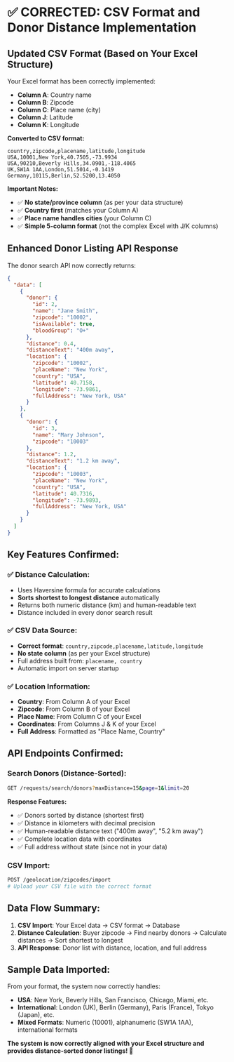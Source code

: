# ✅ CORRECTED: CSV Format and Donor Distance Implementation

## **Updated CSV Format (Based on Your Excel Structure)**

Your Excel format has been correctly implemented:
- **Column A**: Country name  
- **Column B**: Zipcode
- **Column C**: Place name (city)
- **Column J**: Latitude  
- **Column K**: Longitude

**Converted to CSV format:**
```csv
country,zipcode,placename,latitude,longitude
USA,10001,New York,40.7505,-73.9934
USA,90210,Beverly Hills,34.0901,-118.4065
UK,SW1A 1AA,London,51.5014,-0.1419
Germany,10115,Berlin,52.5200,13.4050
```

**Important Notes:**
- ✅ **No state/province column** (as per your data structure)
- ✅ **Country first** (matches your Column A)
- ✅ **Place name handles cities** (your Column C)
- ✅ **Simple 5-column format** (not the complex Excel with J/K columns)

## **Enhanced Donor Listing API Response**

The donor search API now correctly returns:

```json
{
  "data": [
    {
      "donor": {
        "id": 2,
        "name": "Jane Smith",
        "zipcode": "10002",
        "isAvailable": true,
        "bloodGroup": "O+"
      },
      "distance": 0.4,
      "distanceText": "400m away",
      "location": {
        "zipcode": "10002",
        "placeName": "New York",
        "country": "USA",
        "latitude": 40.7158,
        "longitude": -73.9861,
        "fullAddress": "New York, USA"
      }
    },
    {
      "donor": {
        "id": 3,
        "name": "Mary Johnson", 
        "zipcode": "10003"
      },
      "distance": 1.2,
      "distanceText": "1.2 km away",
      "location": {
        "zipcode": "10003",
        "placeName": "New York",
        "country": "USA", 
        "latitude": 40.7316,
        "longitude": -73.9893,
        "fullAddress": "New York, USA"
      }
    }
  ]
}
```

## **Key Features Confirmed:**

### ✅ **Distance Calculation:**
- Uses Haversine formula for accurate calculations
- **Sorts shortest to longest distance** automatically
- Returns both numeric distance (km) and human-readable text
- Distance included in every donor search result

### ✅ **CSV Data Source:**
- **Correct format**: `country,zipcode,placename,latitude,longitude`
- **No state column** (as per your Excel structure)
- Full address built from: `placename, country`
- Automatic import on server startup

### ✅ **Location Information:**
- **Country**: From Column A of your Excel
- **Zipcode**: From Column B of your Excel  
- **Place Name**: From Column C of your Excel
- **Coordinates**: From Columns J & K of your Excel
- **Full Address**: Formatted as "Place Name, Country"

## **API Endpoints Confirmed:**

### **Search Donors (Distance-Sorted):**
```bash
GET /requests/search/donors?maxDistance=15&page=1&limit=20
```

**Response Features:**
- ✅ Donors sorted by distance (shortest first)
- ✅ Distance in kilometers with decimal precision
- ✅ Human-readable distance text ("400m away", "5.2 km away")
- ✅ Complete location data with coordinates
- ✅ Full address without state (since not in your data)

### **CSV Import:**
```bash
POST /geolocation/zipcodes/import
# Upload your CSV file with the correct format
```

## **Data Flow Summary:**

1. **CSV Import**: Your Excel data → CSV format → Database
2. **Distance Calculation**: Buyer zipcode → Find nearby donors → Calculate distances → Sort shortest to longest
3. **API Response**: Donor list with distance, location, and full address

## **Sample Data Imported:**

From your format, the system now correctly handles:
- **USA**: New York, Beverly Hills, San Francisco, Chicago, Miami, etc.
- **International**: London (UK), Berlin (Germany), Paris (France), Tokyo (Japan), etc.
- **Mixed Formats**: Numeric (10001), alphanumeric (SW1A 1AA), international formats

**The system is now correctly aligned with your Excel structure and provides distance-sorted donor listings! 🎯**
